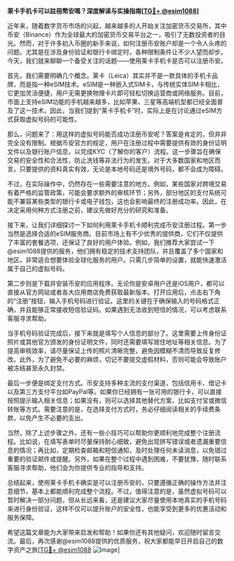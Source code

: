 **莱卡手机卡可以註冊幣安嗎？深度解读与实操指南[[TG💪+ @esim1088](https://t.me/s/esim1088)]**

近年来，随着数字货币市场的兴起，越来越多的人开始关注加密货币交易所，其中币安（Binance）作为全球最大的加密货币交易平台之一，吸引了无数投资者的目光。然而，对于许多初入币圈的新手来说，如何注册币安账户却是一个令人头疼的问题。尤其是在涉及身份验证和银行卡绑定时，各种限制条件让不少人望而却步。今天，我们就来聊聊一个备受关注的话题——使用莱卡手机卡是否可以注册币安。

首先，我们需要明确几个概念。莱卡（Leica）其实并不是一款具体的手机卡品牌，而是指一种eSIM技术。eSIM是一种嵌入式SIM卡，与传统实体SIM卡相比，它更加灵活便捷，用户无需更换物理卡片即可轻松切换运营商或网络服务。目前，市面上支持eSIM功能的手机越来越多，比如苹果、三星等高端机型都已经全面普及了这一技术。因此，当我们提到“莱卡手机卡”时，实际上是在讨论通过eSIM方式获取虚拟号码的可能性。

那么，问题来了：用这样的虚拟号码能否成功注册币安呢？答案是肯定的，但并非完全没有限制。根据币安官方的规定，用户在注册过程中需要提供有效的身份证明文件以及银行账户信息，以完成KYC（了解你的客户）流程。这一步骤旨在确保交易的安全性和合法性，防止洗钱等非法行为的发生。对于大多数国家和地区而言，只要提供的资料真实有效，无论是本地号码还是境外号码，都不会成为障碍。

不过，在实际操作中，仍然存在一些需要注意的地方。例如，某些国家对跨境交易有着严格的监管政策，可能会要求额外的审核环节；另外，部分地区的支付系统可能不兼容某些类型的银行卡或电子钱包，这也会影响最终的注册成功率。因此，在决定采用何种方式注册之前，建议先做好充分的研究和准备。

接下来，让我们详细探讨一下如何利用莱卡手机卡顺利完成币安注册过程。第一步当然是选择合适的eSIM服务商。目前市场上有不少优秀的提供商，它们不仅提供了丰富的套餐选项，还保证了良好的用户体验。例如，我们推荐大家尝试一下@esim1088提供的服务，他们拥有稳定的技术支持团队，并且覆盖了多个国家和地区，非常适合想要体验全球化服务的用户。只需几步简单的设置，就能快速激活属于自己的虚拟号码。

第二步则是下载并安装币安的应用程序。无论你是安卓用户还是iOS用户，都可以直接从官方网站或者各大应用商店免费获取最新版本。打开应用后，点击右下角的“注册”按钮，输入手机号码进行验证。这里的关键在于确保输入的号码格式正确，并且能够正常接收短信验证码。如果遇到无法收到短信的情况，可以考虑联系客服寻求帮助。

当手机号码验证完成后，接下来就是填写个人信息的部分了。这里需要上传身份证照片或其他官方颁发的身份证明文件，同时还需要填写居住地址等相关信息。为了提高审核效率，请尽量保证上传的照片清晰完整，避免因模糊不清而导致反复修改。此外，为了避免不必要的麻烦，切记不要提交虚假材料，否则可能会导致账户被冻结甚至永久封禁。

最后一步便是绑定支付方式。币安支持多种主流的支付渠道，包括信用卡、借记卡以及第三方支付平台如PayPal等。如果你已经拥有一张可用的银行卡，可以直接按照提示输入相关信息；如果没有，则可以选择其他替代方案，比如支付宝或微信转账等方式。需要注意的是，在选择支付方式时，务必仔细阅读相关的手续费条款，以免产生不必要的支出。

当然，除了上述步骤之外，还有一些小技巧可以帮助你更顺利地完成整个注册流程。比如说，在填写表单时尽量保持耐心细致，避免出现拼写错误或者遗漏重要信息的情况；再比如，定期检查邮箱和短信通知，及时处理任何未读消息，以免错过重要的验证邮件或提醒。另外，如果在整个过程中遇到困难，不要犹豫，随时联系客服寻求帮助，他们会为你提供专业的指导和支持。

总结起来，使用莱卡手机卡确实是可以注册币安的，只要遵循正确的操作方法并注意细节，基本上都能顺利完成整个流程。不过，值得注意的是，虽然虚拟号码可以暂时解决一部分问题，但从长远来看，还是建议大家尽量使用本地真实的手机号码来进行身份验证，这样不仅可以提升账户的安全性，也能享受到更多的优惠活动和服务保障。

希望这篇文章能为大家带来启发和帮助！如果你还有其他疑问，欢迎随时留言交流。最后，再次感谢@esim1088提供的优质服务，祝大家都能早日开启自己的数字资产之旅[[TG💪+ @esim1088](https://t.me/s/esim1088) ![Image](https://i.postimg.cc/4NQfJmqS/Snipaste-2025-05-13-00-14-12.png)]